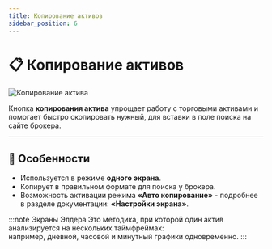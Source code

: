 ```yaml
---
title: Копирование активов
sidebar_position: 6
---
```


# 📋 Копирование активов

![Копирование актива](/img/docs/spectra/copy-asset.png)

Кнопка **копирования актива** упрощает работу с торговыми активами и помогает быстро скопировать нужный, для вставки в поле поиска на сайте брокера.

---

## 🔄 Особенности

- Используется в режиме **одного экрана**.
- Копирует в правильном формате для поиска у брокера.
- Возможность активации режима **«Авто копирование»** - подробнее в разделе документации: **«Настройки экрана»**.


:::note Экраны Элдера
Это методика, при которой один актив анализируется на нескольких таймфреймах:  
например, дневной, часовой и минутный графики одновременно.
:::
